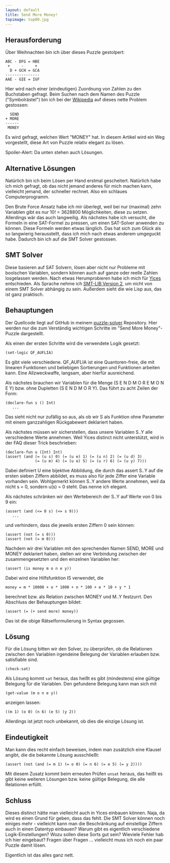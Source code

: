 ```yaml
---
layout: default
title: Send More Money!
topimage: top00.jpg
---
```


Herausforderung
---------------

Über Weihnachten bin ich über dieses Puzzle gestolpert:

    ABC - DFG = HBE
     +     -     +
      D + GCH = GCA
    ---------------
    AAE - GIE = IGF

Hier wird nach einer (eindeutigen) Zuordnung von Zahlen zu den Buchstaben gefragt.
Beim Suchen nach dem Namen des Puzzle ("Symbolrästel") bin ich bei der [Wikipedia](http://de.wikipedia.org/wiki/Mathematisches_R%C3%A4tsel) auf dieses nette Problem gestossen:

      SEND
    + MORE
    ------
     MONEY

Es wird gefragt, welchen Wert "MONEY" hat.
In diesem Artikel wird ein Weg vorgestellt, diese Art von Puzzle relativ elegant zu lösen.

Spoiler-Alert: Da unten stehen auch Lösungen.


Alternative Lösungen
--------------------

Natürlich bin ich beim Lösen per Hand erstmal gescheitert.
Natürlich habe ich mich gefragt, ob das nicht jemand anderes für mich machen kann, vielleicht jemand, der schneller rechnet.
Also ein schlaues Computerprogramm.

Den Brute Force Ansatz habe ich mir überlegt, weil bei nur (maximal) zehn Variablen gibt es nur 10! = 3628800 Möglichkeiten, diese zu setzen.
Allerdings wär das auch langweilig.
Als nächstes habe ich versucht, die Formeln in eine SAT-Formel zu pressen, um einen SAT-Solver anwenden zu können.
Diese Formeln werden etwas länglich.
Das hat sich zum Glück als so langwierig herausstellt, dass ich mich nach etwas anderem umgeguckt habe.
Dadurch bin ich auf die SMT Solver gestossen.


SMT Solver
----------

Diese basieren auf SAT Solvern, lösen aber nicht nur Probleme mit boolschen Variablen, sondern können auch auf ganze oder reelle Zahlen losgelassen werden.
Nach etwas Herumprobieren habe ich mich für [Yices](http://yices.csl.sri.com/) entschieden.
Als Sprache nehme ich [SMT-LIB Version 2](http://smtlib.cs.uiowa.edu/language.shtml), um nicht von einem SMT Solver abhängig zu sein.
Außerdem sieht die wie Lisp aus, das ist ganz praktisch.


Behauptungen
------------

Der Quellcode liegt auf GitHub in meinem [puzzle-solver](https://github.com/ocirne/puzzle-solver/tree/master/symbolraetsel) Repository.
Hier werden nur die zum Verständig wichtigen Schritte im "Send More Money"- Puzzle dargestellt.

Als einen der ersten Schritte wird die verwendete Logik gesetzt:

    (set-logic QF_AUFLIA)

Es gibt viele verschiedene.
QF_AUFLIA ist eine Quantoren-freie, die mit linearen Funktionen und beliebigen Sortierungen und Funktionen arbeiten kann.
Eine Allzweckwaffe, langsam, aber hierfür ausreichend.

Als nächstes brauchen wir Variablen für die Menge (S E N D M O R E M O N E Y) bzw. ohne Dupletten (S E N D M O R Y).
Das führt zu acht Zeilen der Form:

    (declare-fun s () Int)
       ...

Das sieht nicht nur zufällig so aus, als ob wir S als Funktion ohne Parameter mit einem ganzzahligen Rückgabewert deklariert haben.

Als nächstes müssen wir sicherstellen, dass unsere Variablen S..Y alle verschiedene Werte annehmen.
Weil Yices distinct nicht unterstützt, wird in der FAQ dieser Trick beschrieben:

    (declare-fun u (Int) Int)
    (assert (and (= (u s) 0) (= (u e) 1) (= (u n) 2) (= (u d) 3)
                 (= (u m) 4) (= (u o) 5) (= (u r) 6) (= (u y) 7)))

Dabei definiert U eine bijektive Abbildung, die durch das assert S..Y auf die ersten sieben Ziffern abbildet, es muss also für jede Ziffer eine Variable vorhanden sein.
Wohlgemerkt können S..Y andere Werte annehmen, weil da nicht s = 0, sondern u(s) = 0 steht.
Das nenne ich elegant.

Als nächstes schränken wir den Wertebereich der S..Y auf Werte von 0 bis 9 ein:

    (assert (and (<= 0 s) (<= s 9)))
       ...

und verhindern, dass die jeweils ersten Ziffern 0 sein können:

    (assert (not (= s 0)))
    (assert (not (= m 0)))

Nachdem wir drei Variablen mit den sprechenden Namen SEND, MORE und MONEY deklariert haben, stellen wir eine Verbindung zwischen der zusammengesetzten und den einzelnen Variablen her:

    (assert (is money m o n e y))

Dabei wird eine Hilfsfunktion IS verwendet, die

    money = m * 10000 + o * 1000 + n * 100 + e * 10 + y * 1

berechnet bzw. als Relation zwischen MONEY und M..Y festzurrt.
Den Abschluss der Behauptungen bildet:

    (assert (= (+ send more) money))

Das ist die obige Rätselformulierung in Syntax gegossen.


Lösung
------

Für die Lösung bitten wir den Solver, zu überprüfen, ob die Relationen zwischen den Variablen irgendeine Belegung der Variablen erlauben bzw. satisfiable sind.

    (check-sat)

Als Lösung kommt `sat` heraus, das heißt es gibt (mindestens) eine gültige Belegung für die Variablen.
Den gefundene Belegung kann man sich mit

    (get-value (m o n e y))

anzeigen lassen:

    ((m 1) (o 0) (n 6) (e 5) (y 2))

Allerdings ist jetzt noch unbekannt, ob dies die einzige Lösung ist.


Eindeutigkeit
-------------

Man kann dies recht einfach beweisen, indem man zusätzlich eine Klausel angibt, die die bekannte Lösung ausschließt:

    (assert (not (and (= m 1) (= o 0) (= n 6) (= e 5) (= y 2))))

Mit diesem Zusatz kommt beim erneuten Prüfen `unsat` heraus, das heißt es gibt keine weiteren Lösungen bzw. keine gültige Belegung, die alle Relationen erfüllt.


Schluss
-------

Dieses distinct hätte man vielleicht auch in Yices einbauen können.
Naja, da wird es einen Grund für geben, dass das fehlt.
Die SMT Solver können noch einiges mehr - vielleicht kann man die Beschränkung auf einstellige Ziffern auch in einen Datentyp einbauen?
Warum gibt es eigentlich verschiedene Logik-Einstellungen?
Wozu sollen diese Sorts gut sein?
Wieviele Fehler hab ich hier eingebaut?
Fragen über Fragen ... vielleicht muss ich noch ein paar Puzzle damit lösen.

Eigentlich ist das alles ganz nett.

